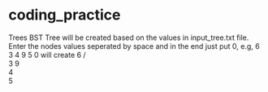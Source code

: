coding_practice
===============
Trees
BST Tree will be created based on the values in input_tree.txt file. Enter the nodes values seperated by space and in the end just put 0, e.g,
6 3 4 9 5 0
will create
          6
         / \
        3   9 
         \
          4
           \
            5
